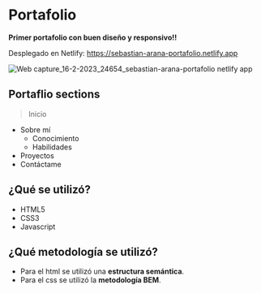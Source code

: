 # Portafolio 

**Primer portafolio con buen diseño y responsivo!!**

Desplegado en Netlify: https://sebastian-arana-portafolio.netlify.app  


![Web capture_16-2-2023_24654_sebastian-arana-portafolio netlify app](https://user-images.githubusercontent.com/52842507/219300832-f664f9f8-10fd-412b-9e84-dbd7b979fb20.jpeg)

## Portaflio sections ##

> Inicio
* Sobre mí
  * Conocimiento
  * Habilidades
* Proyectos
* Contáctame

## ¿Qué se utilizó? ##

* HTML5
* CSS3
* Javascript

## ¿Qué metodología se utilizó? ##

* Para el html se utilizó una **estructura semántica**.
* Para el css se utilizó la **metodología BEM**.
